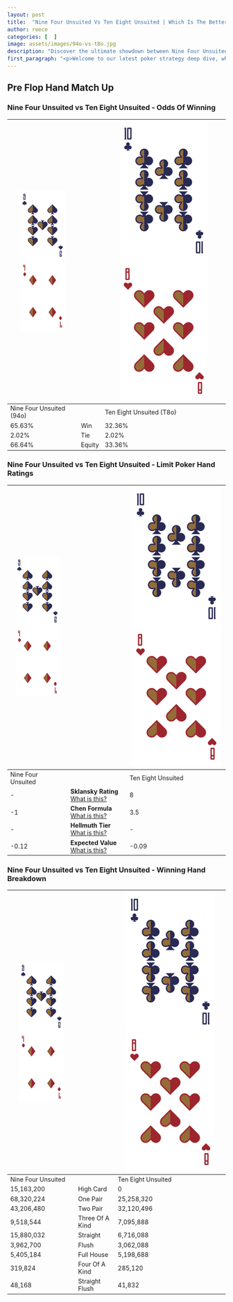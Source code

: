 ```yaml
---
layout: post
title:  "Nine Four Unsuited Vs Ten Eight Unsuited | Which Is The Better Hand In Poker? A Complete Guide"
author: reece
categories: [  ]
image: assets/images/94o-vs-t8o.jpg
description: "Discover the ultimate showdown between Nine Four Unsuited and Ten Eight Unsuited in poker! Uncover the odds, strategies, and scenarios where one hand triumphs over the other. Get ready to up your poker game with this thrilling analysis."
first_paragraph: "<p>Welcome to our latest poker strategy deep dive, where we're pitting two distinct hands against each other in a high-stakes showdown: Nine Four Unsuited vs Ten Eight Unsuited.</p><p>In the dynamic world of poker, every decision counts, and knowing which hand holds the upper hand is key to your success at the table.</p><p>In this article, we'll dissect these two hands, explore the scenarios where one dominates the other, and equip you with the knowledge to make strategic choices that can tip the odds in your favor.</p><p>Get ready to unravel the intriguing dynamics of these poker hands and elevate your game to new heights.</p>"
---
```




[comment]: # (sp0)

## Pre Flop Hand Match Up

<div class="table hand-ratings" markdown="1"> 



### Nine Four Unsuited vs Ten Eight Unsuited - Odds Of Winning


    
| ![image info](assets/images/hand1/9.png) ![image info](assets/images/hand1/4o.png) |  | ![image info](assets/images/hand2/T.png) ![image info](assets/images/hand2/8o.png) |
| -------- | -------- | -------- |
| Nine Four Unsuited (94o) |  | Ten Eight Unsuited (T8o) |
| 65.63% | Win | 32.36% |
| 2.02% | Tie | 2.02% |
| 66.64% | Equity | 33.36% |




[comment]: # (sp1)



### Nine Four Unsuited vs Ten Eight Unsuited - Limit Poker Hand Ratings


    
| ![image info](assets/images/hand1/9.png) ![image info](assets/images/hand1/4o.png) |  | ![image info](assets/images/hand2/T.png) ![image info](assets/images/hand2/8o.png) |
| -------- | -------- | -------- |
| Nine Four Unsuited |  | Ten Eight Unsuited |
| - | **Sklansky Rating** [What is this?](/sklansky-rating-explained) | 8 |
| -1 | **Chen Formula** [What is this?](/chen-formula-explained) | 3.5 |
| - | **Hellmuth Tier** [What is this?](/Hellmuth-tier-explained) | - |
| -0.12 | **Expected Value** [What is this?](/expected-value-explained) | -0.09 |




[comment]: # (sp2)



### Nine Four Unsuited vs Ten Eight Unsuited - Winning Hand Breakdown


    
| ![image info](assets/images/hand1/9.png) ![image info](assets/images/hand1/4o.png) |  | ![image info](assets/images/hand2/T.png) ![image info](assets/images/hand2/8o.png) |
| -------- | -------- | -------- |
| Nine Four Unsuited |  | Ten Eight Unsuited |
| 15,163,200 | High Card | 0 |
| 68,320,224 | One Pair | 25,258,320 |
| 43,206,480 | Two Pair | 32,120,496 |
| 9,518,544 | Three Of A Kind | 7,095,888 |
| 15,880,032 | Straight | 6,716,088 |
| 3,962,700 | Flush | 3,062,088 |
| 5,405,184 | Full House | 5,198,688 |
| 319,824 | Four Of A Kind | 285,120 |
| 48,168 | Straight Flush | 41,832 |




[comment]: # (sp3)



</div>

[comment]: # (sp4)



[comment]: # (sp5)

